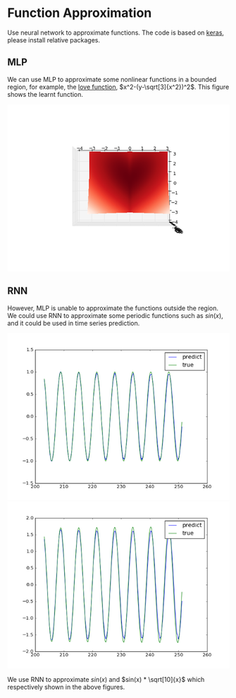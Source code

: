 # Function Approximation
Use neural network to approximate functions. The code is based on [keras](https://keras.io/), please install relative packages.

## MLP
We can use MLP to approximate some nonlinear functions in a bounded region, for example, the [love function](http://functionspace.com/topic/360/What-are-the-funniest-beautiful-graph-s-equations-), $x^2-(y-\sqrt[3]{x^2})^2$. This figure shows the learnt function.

![lovefunc](/function-approximation/figures/lovefunc.png?raw=true "lovefunc")

## RNN
However, MLP is unable to approximate the functions outside the region. We could use RNN to approximate some periodic functions such as $sin(x)$, and it could be used in time series prediction.

![sinx](/function-approximation/figures/sinx.png?raw=true "sinx")
![sinxx](/function-approximation/figures/sinxx.png?raw=true "sinxx")

We use RNN to approximate $sin(x)$ and $sin(x) * \sqrt[10]{x}$ which respectively shown in the above figures.

